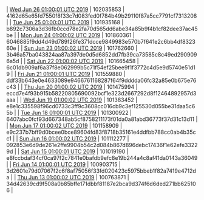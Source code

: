 | [Wed Jun 26 01:00:01 UTC 2019](https://transfer.sh/iykLK/trcninja-dbdump-20190626010001.tar.bz2) | 102035853 | 4162d65e65fd7550f8f33c7d083fed0f784b49b29110f87a5cc7791cf7313208 | 
| [Tue Jun 25 01:00:01 UTC 2019](https://transfer.sh/bOM1O/trcninja-dbdump-20190625010001.tar.bz2) | 101935168 | b892c7306a3d36fb0ccd78e2fa70d565dd6abe34a85b9f4b1cf82dee37ac45be | 
| [Mon Jun 24 01:00:02 UTC 2019](https://transfer.sh/15U0Xr/trcninja-dbdump-20190624010002.tar.bz2) | 101860361 | 6046885f9dd4d49d789f26fe371dcce9849983e570b7f641e2c6bb4df832360e | 
| [Sun Jun 23 01:00:02 UTC 2019](https://transfer.sh/6C4g5/trcninja-dbdump-20190623010002.tar.bz2) | 101762660 | 3b46a57ba043824aa87a397de0d5d6852dd7fb39ca73585c8c49ed2909096a5d | 
| [Sat Jun 22 01:00:02 UTC 2019]() | 101665458 | 6c01db909af6a37f8e062999b5c71f54ef25bee9f1f3772c4d5e9d5740e51d19 | 
| [Fri Jun 21 01:00:01 UTC 2019](https://transfer.sh/4bPwc/trcninja-dbdump-20190621010001.tar.bz2) | 101559880 | ddf33b643e0e4633089e9466761168287f64f9dddda06fc32a85e0b675e76c43 | 
| [Thu Jun 20 01:00:02 UTC 2019](https://transfer.sh/5qY7N/trcninja-dbdump-20190620010002.tar.bz2) | 101475994 | eccd7e4f93b915b58220805690092bcf1e323d2667292d8f12464892957d3aaa | 
| [Wed Jun 19 01:00:02 UTC 2019](https://transfer.sh/YBaE6/trcninja-dbdump-20190619010002.tar.bz2) | 101383452 | e8e1c335598f96cd0733c3ff9c3608cc016cb9c3ef125530d055be31daa5c65b | 
| [Tue Jun 18 01:00:01 UTC 2019](https://transfer.sh/6Wvrx/trcninja-dbdump-20190618010001.tar.bz2) | 101300922 | 6407abc0fcf93d667348ab5cf8758211173f01da0a81abd36773f37d31c13d11 | 
| [Mon Jun 17 01:00:02 UTC 2019](https://transfer.sh/8jmCm/trcninja-dbdump-20190617010002.tar.bz2) | 101158909 | e9c237b7bff9d0bcee0bce89604fd83f8718b35161e4ddfbb788cc0ab4b35cc1 | 
| [Sun Jun 16 01:00:02 UTC 2019](https://transfer.sh/ghFSw/trcninja-dbdump-20190616010002.tar.bz2) | 101112277 | 092853e6d9de261e2ffe9904b54c2d084b867d896debc17436f1e62efe33229d | 
| [Sat Jun 15 01:00:01 UTC 2019](https://transfer.sh/phvgD/trcninja-dbdump-20190615010001.tar.bz2) | 101019190 | e8fccbdaf34cf0ca97f2c7841e0bafdb9efc8e19b244a4c8af41da0143a36049 | 
| [Fri Jun 14 01:00:01 UTC 2019]() | 100903715 | 3d2601e79d07067f2c6f8af75056f33fd020423c5975bbeb1f82a7419e4712da | 
| [Thu Jun 13 01:00:02 UTC 2019](https://transfer.sh/ZBU4W/trcninja-dbdump-20190613010002.tar.bz2) | 100763871 | 34d42639cd9f508a0b85bffe171dbbf81187e2bca9d374f6d6ded271bb625106 | 
